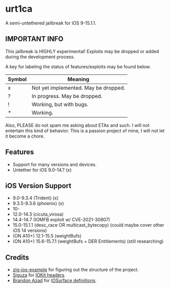 # urt1ca

A semi-untethered jailbreak for iOS 9-15.1.1.

## IMPORTANT INFO

This jailbreak is HIGHLY experimental! Exploits may be dropped or added during the development process.

A key for labeling the status of features/exploits may be found below.

| Symbol | Meaning |
| --- | --- |
| x | Not yet implemented. May be dropped. |
| ? | In progress. May be dropped. |
| ! | Working, but with bugs. |
| * | Working. |

Also, PLEASE do not spam me asking about ETAs and such. I will not entertain this kind of behavior. This is a passion project of mine, I will not let it become a chore.

## Features

- Support for many versions and devices.
- Untether for iOS 9.0-14.? (x)

## iOS Version Support

- 9.0-9.3.4 (Trident) (x)
- 9.3.5-9.3.6 (phoenix) (x)
- 10-
- 12.0-14.3 (cicuta_virosa)
- 14.4-14.7 (IOMFB exploit w/ CVE-2021-30807)
- 15.0-15.1.1 (desc_race OR multicast_bytecopy) (could maybe cover other iOS 14 versions)
- (ON A10+) 12.1-15.5 (weightBufs)
- (ON A10+) 15.6-15.7.1 (weightBufs + DER Entitlements) (still researching)

## Credits

- [zig-ios-example](https://github.com/kubkon/zig-ios-example) for figuring out the structure of the project.
- [Siguza](https://github.com/Siguza) for [IOKit headers](https://github.com/Siguza/iokit-utils/blob/master/src/iokit.h).
- [Brandon Azad](https://github.com/bazad) for [IOSurface definitions](https://bugs.chromium.org/p/project-zero/issues/detail?id=1986#c4).
